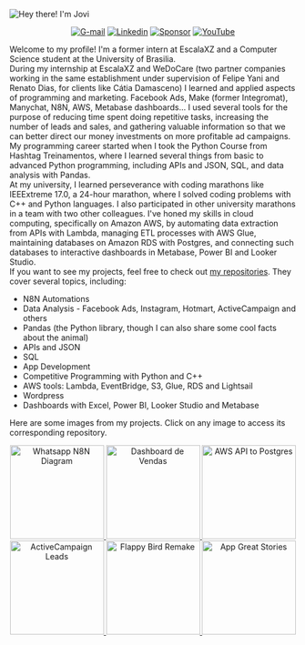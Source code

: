 ![Hey there! I'm Jovi](https://github.com/user-attachments/assets/ddc6db85-6276-4bcf-9602-f546a9ce73a0)
<div align="center">
  
  [![G-mail](https://img.shields.io/badge/Gmail-D14836?style=for-the-badge&logo=gmail&logoColor=white)](mailto:joviprata07@gmail.com)
  [![Linkedin](https://img.shields.io/badge/LinkedIn-0077B5?style=for-the-badge&logo=linkedin&logoColor=white)](https://www.linkedin.com/in/jovi-prata-750013245/)
  [![Sponsor](https://img.shields.io/badge/sponsor-30363D?style=for-the-badge&logo=GitHub-Sponsors&logoColor=#white)](https://github.com/sponsors/joviprata)
  [![YouTube](https://img.shields.io/badge/YouTube-FF0000?style=for-the-badge&logo=youtube&logoColor=white)](https://www.youtube.com/@joviprata)
  
</div>

Welcome to my profile! I'm a former intern at EscalaXZ and a Computer Science student at the University of Brasilia.<br/>
During my internship at EscalaXZ and WeDoCare (two partner companies working in the same establishment under supervision of Felipe Yani and Renato Dias, for clients like Cátia Damasceno) I learned and applied aspects of programming and marketing. Facebook Ads, Make (former Integromat), Manychat, N8N, AWS, Metabase dashboards... I used several tools for the purpose of reducing time spent doing repetitive tasks, increasing the number of leads and sales, and gathering valuable information so that we can better direct our money investments on more profitable ad campaigns.<br/>
My programming career started when I took the Python Course from Hashtag Treinamentos, where I learned several things from basic to advanced Python programming, including APIs and JSON, SQL, and data analysis with Pandas.<br/>
At my university, I learned perseverance with coding marathons like IEEExtreme 17.0, a 24-hour marathon, where I solved coding problems with C++ and Python languages. I also participated in other university marathons in a team with two other colleagues.
I've honed my skills in cloud computing, specifically on Amazon AWS, by automating data extraction from APIs with Lambda, managing ETL processes with AWS Glue, maintaining databases on Amazon RDS with Postgres, and connecting such databases to interactive dashboards in Metabase, Power BI and Looker Studio.<br/>
If you want to see my projects, feel free to check out [my repositories](https://github.com/joviprata?tab=repositories). They cover several topics, including:<br/>
- N8N Automations
- Data Analysis - Facebook Ads, Instagram, Hotmart, ActiveCampaign and others
- Pandas (the Python library, though I can also share some cool facts about the animal)
- APIs and JSON
- SQL
- App Development
- Competitive Programming with Python and C++
- AWS tools: Lambda, EventBridge, S3, Glue, RDS and Lightsail
- Wordpress
- Dashboards with Excel, Power BI, Looker Studio and Metabase
  
Here are some images from my projects. Click on any image to access its corresponding repository.<br/>

<p align="center">
  <a href="https://github.com/joviprata/N8N-whatsapp-to-postgres">
    <img src="https://github.com/user-attachments/assets/782dfa0a-6972-4cbb-b2f0-005b332c819c" alt="Whatsapp N8N Diagram" width="165"/>
  </a>
  <a href="https://github.com/joviprata/dashboard-de-vendas">
    <img src="https://github.com/user-attachments/assets/48903cc4-af27-4088-97dd-967abf589670" alt="Dashboard de Vendas" width="165"/>
  </a>
  <a href="https://github.com/joviprata/AWS-api-to-sql">
    <img src="https://github.com/user-attachments/assets/44e49f24-e6b3-4e28-a461-1d25495f0c3d" alt="AWS API to Postgres" width="165"/>
  </a>
  <a href="https://github.com/joviprata/N8N-activecampaign-to-postgres">
    <img src="https://github.com/user-attachments/assets/5345e989-ed51-4f81-8281-e4c4bcfccdc5" alt="ActiveCampaign Leads" width="165"/>
  </a>
  <a href="https://github.com/joviprata/flappy-bird-remake">
    <img src="https://github.com/user-attachments/assets/f3da96c3-606a-4970-a59d-300479fba8a5" alt="Flappy Bird Remake" width="165"/>
  </a>
  <a href="https://github.com/joviprata/app-great-stories">
    <img src="https://github.com/user-attachments/assets/71df5e4f-9b65-41a1-8641-9a9bffd175c1" alt="App Great Stories" width="165"/>
  </a>

<!-- add some more projects here. Each line can contain around 5 projects. <a href="https://github.com/joviprata/competitive-programming">
    <img src="https://github.com/user-attachments/assets/b0963cbd-596a-4443-918b-252ea430d276" alt="Competitive Programming" width="165"/>
  </a> -->
</p>


<!--

[![trophy](https://github-profile-trophy.vercel.app/?username=joviprata&theme=onedark&row=1&column=7)](https://github.com/ryo-ma/github-profile-trophy)

<img align="right" alt="jpg" width="250px" src="https://github.com/user-attachments/assets/df9b960b-04d3-47b8-97cd-d9db98aba6bc" />

## Stargazers

[![Stargazers repo roster for @joviprata/joviprata](https://reporoster.com/stars/joviprata/N8N-whatsapp-to-postgres)](https://github.com/joviprata/N8N-whatsapp-to-postgres/stargazers)
-->
<!--
**joviprata/joviprata** is a ✨ _special_ ✨ repository because its `README.md` (this file) appears on your GitHub profile.

Here are some ideas to get you started:

- 🔭 I’m currently working on ...
- 🌱 I’m currently learning ...
- 👯 I’m looking to collaborate on ...
- 🤔 I’m looking for help with ...
- 💬 Ask me about ...
- 📫 How to reach me: ...
- 😄 Pronouns: ...
- ⚡ Fun fact: ...
-->
